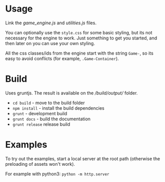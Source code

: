 Usage
=====

Link the *game_engine.js* and *utilities.js* files.

You can optionally use the `style.css` for some basic styling, but its not necessary for the engine to work.
Just something to get you started, and then later on you can use your own styling.

All the css classes/ids from the engine start with the string `Game-`, so its easy to avoid conflicts (for example, `.Game-Container`).


Build
=====

Uses gruntjs. 
The result is available on the */build/output/* folder.

* ```cd build``` - move to the build folder
* ```npm install``` - install the build dependencies
* ```grunt``` - development build
* ```grunt docs``` - build the documentation 
* ```grunt release``` release build


Examples
========

To try out the examples, start a local server at the root path (otherwise the preloading of assets won't work).

For example with python3: ```python -m http.server```